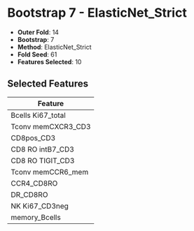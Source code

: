 # Bootstrap 7 - ElasticNet_Strict

- **Outer Fold**: 14
- **Bootstrap**: 7
- **Method**: ElasticNet_Strict
- **Fold Seed**: 61
- **Features Selected**: 10

## Selected Features

| Feature |
|---------|
| Bcells Ki67_total |
| Tconv memCXCR3_CD3 |
| CD8pos_CD3 |
| CD8 RO intB7_CD3 |
| CD8 RO TIGIT_CD3 |
| Tconv memCCR6_mem |
| CCR4_CD8RO |
| DR_CD8RO |
| NK Ki67_CD3neg |
| memory_Bcells |
